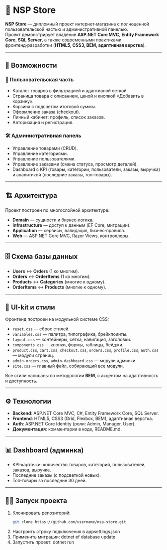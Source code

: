 # 🛒 NSP Store

**NSP Store** — дипломный проект интернет‑магазина с полноценной пользовательской частью и административной панелью.  
Проект демонстрирует владение **ASP.NET Core MVC**, **Entity Framework Core**, **SQL Server**, а также современными практиками фронтенд‑разработки (**HTML5, CSS3, BEM, адаптивная верстка**).

---

## 🚀 Возможности

### 👤 Пользовательская часть
- Каталог товаров с фильтрацией и адаптивной сеткой.
- Страница товара с описанием, ценой и кнопкой «Добавить в корзину».
- Корзина с подсчетом итоговой суммы.
- Оформление заказа (checkout).
- Личный кабинет: профиль, список заказов.
- Авторизация и регистрация.

### 🛠 Административная панель
- Управление товарами (CRUD).
- Управление категориями.
- Управление пользователями.
- Управление заказами (смена статуса, просмотр деталей).
- Dashboard с KPI (товары, категории, пользователи, заказы, выручка) и аналитикой (последние заказы, топ‑товары).

---

## 🏗 Архитектура

Проект построен по многослойной архитектуре:

- **Domain** — сущности и бизнес‑логика.
- **Infrastructure** — доступ к данным (EF Core, миграции).
- **Application** — сервисы, валидация, бизнес‑правила.
- **Web** — ASP.NET Core MVC, Razor Views, контроллеры.

---

## 🗄 Схема базы данных

- **Users** ↔ **Orders** (1 ко многим).  
- **Orders** ↔ **OrderItems** (1 ко многим).  
- **Products** ↔ **Categories** (многие к одному).  
- **OrderItems** ↔ **Products** (многие к одному).  

---

## 🎨 UI‑kit и стили

Фронтенд построен на модульной системе CSS:

- `reset.css` — сброс стилей.
- `variables.css` — палитра, типографика, брейкпоинты.
- `layout.css` — контейнеры, сетка, навигация, заголовки.
- `components.css` — кнопки, формы, таблицы, бейджи.
- `product.css`, `cart.css`, `checkout.css`, `orders.css`, `profile.css`, `auth.css` — модули страниц.
- `admin-orders.css`, `admin-dashboard.css` — модули админки.
- `site.css` — главный файл, собирающий все модули.

Все стили написаны по методологии **BEM**, с акцентом на адаптивность и доступность.

---

## ⚙️ Технологии

- **Backend**: ASP.NET Core MVC, C#, Entity Framework Core, SQL Server.  
- **Frontend**: HTML5, CSS3 (Grid, Flexbox, BEM), адаптивная верстка.  
- **Auth**: ASP.NET Core Identity (роли: Admin, Manager, User).  
- **Документация**: комментарии в коде, README.md.  

---

## 📊 Dashboard (админка)

- KPI‑карточки: количество товаров, категорий, пользователей, заказов, выручка.  
- Последние заказы (с подсветкой новых).  
- Топ‑товары за последние 30 дней.  

---

## 🧑‍💻 Запуск проекта

1. Клонировать репозиторий:
   ```bash
   git clone https://github.com/username/nsp-store.git
2. Настроить строку подключения в appsettings.json
3. Применить миграции:
dotnet ef database update
3. Запустить проект:
dotnet run

